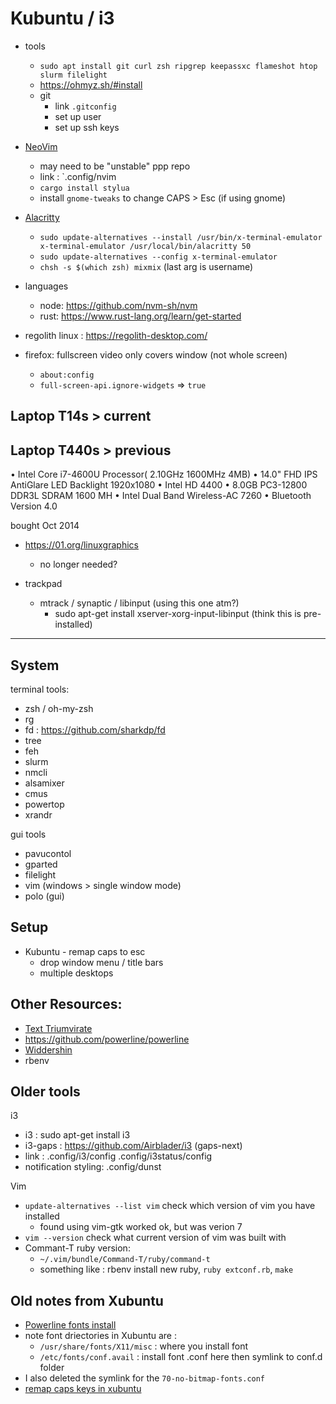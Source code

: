 # Kubuntu / i3

- tools
  - `sudo apt install git curl zsh ripgrep keepassxc flameshot htop slurm filelight`
  - https://ohmyz.sh/#install
  - git
    - link `.gitconfig`
    - set up user
    - set up ssh keys

- [NeoVim](https://github.com/neovim/neovim)
  - may need to be "unstable" ppp repo
  - link : `.config/nvim
  - `cargo install stylua`
  - install `gnome-tweaks` to change CAPS > Esc (if using gnome)

- [Alacritty](https://alacritty.org/)
  - `sudo update-alternatives --install /usr/bin/x-terminal-emulator x-terminal-emulator /usr/local/bin/alacritty 50`
  - `sudo update-alternatives --config x-terminal-emulator`
  - `chsh -s $(which zsh) mixmix` (last arg is username)

- languages
  - node: https://github.com/nvm-sh/nvm
  - rust: https://www.rust-lang.org/learn/get-started

- regolith linux : https://regolith-desktop.com/

- firefox: fullscreen video only covers window (not whole screen)
  - `about:config`
  - `full-screen-api.ignore-widgets` => `true`



## Laptop T14s > current

## Laptop T440s > previous

• Intel Core i7-4600U Processor( 2.10GHz 1600MHz 4MB)
• 14.0" FHD IPS AntiGlare LED Backlight 1920x1080
• Intel HD 4400
• 8.0GB PC3-12800 DDR3L SDRAM 1600 MH
• Intel Dual Band Wireless-AC 7260
• Bluetooth Version 4.0

bought Oct 2014

- https://01.org/linuxgraphics
  - no longer needed?


- trackpad
  - mtrack / synaptic / libinput (using this one atm?)
    - sudo apt-get install xserver-xorg-input-libinput (think this is pre-installed)
---

## System

terminal tools:
  - zsh / oh-my-zsh
  - rg
  - fd : https://github.com/sharkdp/fd
  - tree
  - feh
  - slurm
  - nmcli
  - alsamixer
  - cmus
  - powertop
  - xrandr

gui tools
  - pavucontol
  - gparted
  - filelight
  - vim (windows > single window mode)
  - polo (gui)

## Setup

- Kubuntu - remap caps to esc
  - drop window menu / title bars
  - multiple desktops


## Other Resources:

- [Text Triumvirate](http://www.drbunsen.org/the-text-triumvirate/)
- https://github.com/powerline/powerline
- [Widdershin](https://github.com/Widdershin/dotfiles)
- rbenv

## Older tools

i3
  - i3 : sudo apt-get install i3
  - i3-gaps : https://github.com/Airblader/i3 (gaps-next)
  - link : .config/i3/config .config/i3status/config
  - notification styling: .config/dunst


Vim
  - `update-alternatives --list vim` check which version of vim you have installed
    - found using vim-gtk worked ok, but was verion 7
  - `vim --version` check what current version of vim was built with
  - Commant-T ruby version:
    - `~/.vim/bundle/Command-T/ruby/command-t`
    - something like : rbenv install new ruby, `ruby extconf.rb`, `make`

## Old notes from Xubuntu

  - [Powerline fonts install](https://powerline.readthedocs.org/en/latest/installation/linux.html#fontconfig)
  - note font driectories in Xubuntu are :
    - `/usr/share/fonts/X11/misc` : where you install font
    - `/etc/fonts/conf.avail` : install font .conf here then symlink to conf.d folder
  - I also deleted the symlink for the `70-no-bitmap-fonts.conf`
  - [remap caps keys  in xubuntu](http://askubuntu.com/questions/149971/how-do-you-remap-a-key-to-the-caps-lock-key-in-xubuntu)
